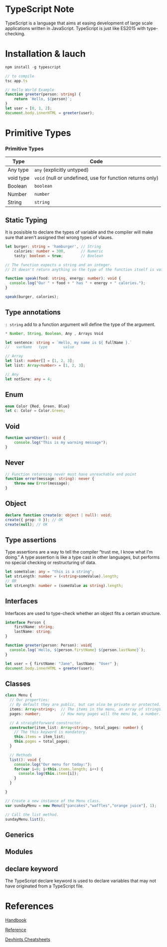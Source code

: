 # TypeScript Note

TypeScript is a language that aims at easing development of large scale applications written in JavaScript. TypeScript is just like ES2015 with type-checking.

# Installation & lauch

```ts
npm install -g typescript
```

```ts
// to compile
tsc app.ts
```

```ts
// Hello World Example
function greeter(person: string) {
    return `Hello, ${person}`;
}
let user = [0, 1, 2];
document.body.innerHTML = greeter(user);
```

# Primitive Types


### Primitive Types
Type      | Code      
--------- | ----
Any type  | `any` (explicitly untyped) 
void type | `void` (null or undefined, use for function returns only)
Boolean   | `boolean`
Number    | `number`
String    | `string`





## Static Typing

It is posisible to declare the types of variable and the compiler will make sure that aren't assigned thel wrong types of vlaues.

```ts
let burger: string = 'hamburger', // String 
    calories: number = 300,       // Numeric
    tasty: boolean = true;        // Boolean

// The function expects a string and an integer.
// It doesn't return anything so the type of the function itself is void.

function speak(food: string, energy: number): void {
  console.log("Our " + food + " has " + energy + " calories.");
}

speak(burger, calories);
```

## Type annotations

`: string` add to a function argument will define the type of the argument.

```ts
* Number, String, Boolean, Any , Arrays Void
```

```ts 
let sentence: string = `Hello, my name is ${ fullName }.` 
//   varName   type       value

// Array
let list: number[] = [1, 2, 3];
let list: Array<number> = [1, 2, 3];

// Any
let notSure: any = 4;
```

## Enum

```ts
enum Color {Red, Green, Blue}
let c: Color = Color.Green;
```

## Void

```ts
function warnUser(): void {
    console.log("This is my warning message");
}
```

## Never

```ts
// Function returning never must have unreachable end point
function error(message: string): never {
    throw new Error(message);
}
```

## Object

```ts
declare function create(o: object | null): void;
create({ prop: 0 }); // OK
create(null); // OK
```

## Type assertions

Type assertions are a way to tell the compiler “trust me, I know what I’m doing.” A type assertion is like a type cast in other languages, but performs no special checking or restructuring of data.

```ts
let someValue: any = "this is a string";
let strLength: number = (<string>someValue).length;
// OR
let strLength: number = (someValue as string).length;
```


## Interfaces

Interfaces are used to type-check whether an object fits a certain structure.

```ts
interface Person {
    firstName: string;
    lastName: string;
}

function greeter(person: Person): void{
  console.log(`Hello, ${person.firstName} ${person.lastName}`);
}

let user = { firstName: "Jane", lastName: "User" };
document.body.innerHTML = greeter(user);
```

## Classes

```ts
class Menu {
  // Our properties:
  // By default they are public, but can also be private or protected.
  items: Array<string>;  // The items in the menu, an array of strings.
  pages: number;         // How many pages will the menu be, a number.

  // A straightforward constructor. 
  constructor(item_list: Array<string>, total_pages: number) {
    // The this keyword is mandatory.
    this.items = item_list;    
    this.pages = total_pages;
  }

  // Methods
  list(): void {
    console.log("Our menu for today:");
    for(var i=0; i<this.items.length; i++) {
      console.log(this.items[i]);
    }
  }

} 

// Create a new instance of the Menu class.
var sundayMenu = new Menu(["pancakes","waffles","orange juice"], 1);

// Call the list method.
sundayMenu.list();
```

## Generics

## Modules


## declare keyword

The TypeScript declare keyword is used to declare variables that may not have originated from a TypeScript file.



# References

[Handbook](https://www.typescriptlang.org/docs/handbook/basic-types.html)

[Reference](https://tutorialzine.com/2016/07/learn-typescript-in-30-minutes)

[Devhints Cheatsheets](https://devhints.io/typescript)
